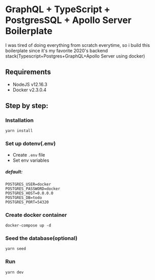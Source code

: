 # GraphQL + TypeScript + PostgresSQL + Apollo Server Boilerplate
I was tired of doing everything from scratch everytime, so i build this boilerplate since it's my favorite 2020's backend stack(Typescript+Postgres+GraphQL+Apollo Server using docker)

## Requirements
- NodeJS v12.16.3
- Docker v2.3.0.4

## Step by step:
### Installation 
`yarn install`
### Set up dotenv(.env)
- Create `.env` file
- Set env variables

##### default:
```
POSTGRES_USER=docker
POSTGRES_PASSWORD=docker
POSTGRES_HOST=0.0.0.0
POSTGRES_DB=todo
POSTGRES_PORT=54320
```

### Create docker container 
`docker-compose up -d`

### Seed the database(optional)
`yarn seed`

### Run
`yarn dev`

